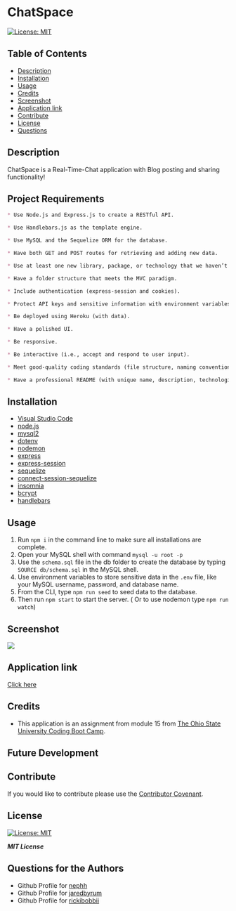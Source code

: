 # ChatSpace


[![License: MIT](https://img.shields.io/badge/License-MIT-yellow.svg)](https://opensource.org/licenses/MIT)   

## Table of Contents

- [Description](#description)
- [Installation](#installation)
- [Usage](#usage)
- [Credits](#credits)
- [Screenshot](#screenshot)
- [Application link](#application-link)
- [Contribute](#contribute)
- [License](#license)
- [Questions](#questions)

## Description

 ChatSpace is a Real-Time-Chat application with Blog posting and sharing functionality!

## Project Requirements
```md
* Use Node.js and Express.js to create a RESTful API.

* Use Handlebars.js as the template engine.

* Use MySQL and the Sequelize ORM for the database.

* Have both GET and POST routes for retrieving and adding new data.

* Use at least one new library, package, or technology that we haven’t discussed.

* Have a folder structure that meets the MVC paradigm.

* Include authentication (express-session and cookies).

* Protect API keys and sensitive information with environment variables.

* Be deployed using Heroku (with data).

* Have a polished UI.

* Be responsive.

* Be interactive (i.e., accept and respond to user input).

* Meet good-quality coding standards (file structure, naming conventions, follows best practices for class/id naming conventions, indentation, quality comments, etc.).

* Have a professional README (with unique name, description, technologies used, screenshot, and link to deployed application).
```

## Installation
 - [Visual Studio Code](https://code.visualstudio.com/)
 - [node.js](https://nodejs.org/en)
 - [mysql2](https://www.npmjs.com/package/mysql2)
 - [dotenv](https://www.npmjs.com/package/dotenv)
 - [nodemon](https://www.npmjs.com/package/nodemon)
 - [express](https://www.npmjs.com/package/express)
 - [express-session](https://www.npmjs.com/package/express-session)
 - [sequelize](https://www.npmjs.com/package/sequelize)
 - [connect-session-sequelize](https://www.npmjs.com/package/connect-session-sequelize)
 - [insomnia](https://insomnia.rest/)
 - [bcrypt](https://www.npmjs.com/package/bcrypt)
 - [handlebars](https://www.npmjs.com/package/express-handlebars)
 
       

## Usage

1. Run `npm i` in the command line to make sure all installations are complete.
2. Open your MySQL shell with command `mysql -u root -p`
3. Use the `schema.sql` file in the db folder to create the database by typing `SOURCE db/schema.sql` in the MySQL shell.
4. Use environment variables to store sensitive data in the `.env` file, like your MySQL username, password, and database name.
5. From the CLI, type `npm run seed` to seed data to the database.
6. Then run `npm start` to start the server. ( Or to use nodemon type `npm run watch`)




## Screenshot

![](./assets/)

## Application link

[Click here](./imgs/logins-screenshot.png)

## Credits

 - This application is an assignment from module 15 from [The Ohio State University Coding Boot Camp](https://eng-bootcamps.osu.edu/).

## Future Development



## Contribute 

If you would like to contribute please use the [Contributor Covenant](https://www.contributor-covenant.org/).



## License

[![License: MIT](https://img.shields.io/badge/License-MIT-yellow.svg)](https://opensource.org/licenses/MIT)   

***MIT License***

## Questions for the Authors

- Github Profile for [nephh](https://github.com/nephh)
- Github Profile for [jaredbyrum](https://github.com/jaredbyrum)
- Github Profile for [rickibobbii](https://github.com/rickibobbii)
